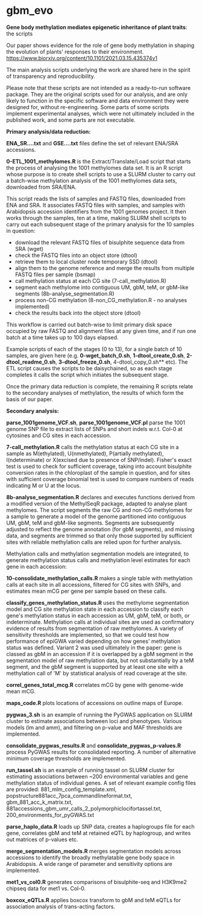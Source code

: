 # gbm_evo
**Gene body methylation mediates epigenetic inheritance of plant traits**: the scripts

Our paper shows evidence for the role of gene body methylation in shaping the evolution of plants' responses to their environment.  
https://www.biorxiv.org/content/10.1101/2021.03.15.435374v1

The main analysis scripts underlying the work are shared here in the spirit of transparency and reproducibility.

Please note that these scripts are not intended as a ready-to-run software package. They are the original scripts used for our analysis, and are only likely to function in the specific software and data environment they were designed for, without re-engineering.  Some parts of some scripts implement experimental analyses, which were not ultimately included in the published work, and some parts are not executable.

**Primary analysis/data reduction:**

**ENA_SR....txt** and **GSE....txt** files define the set of relevant ENA/SRA accessions.

**0-ETL_1001_methylomes.R** is the Extract/Translate/Load script that starts the process of analysing the 1001 methylomes data set.  It is an R script whose purpose is to create shell scripts to use a SLURM cluster to carry out a batch-wise methylation analysis of the 1001 methylomes data sets, downloaded from SRA/ENA.

This script reads the lists of samples and FASTQ files, downloaded from ENA and SRA. It associates FASTQ files with samples, and samples with Arabidopsis accession identifiers from the 1001 genomes project.  It then works through the samples, ten at a time, making SLURM shell scripts to carry out each subsequent stage of the primary analysis for the 10 samples in question:

  - download the relevant FASTQ files of bisulphite sequence data from SRA (wget)
  - check the FASTQ files into an object store (dtool)
  - retrieve them to local cluster node temporary SSD (dtool)
  - align them to the genome reference and merge the results from multiple FASTQ files per sample (bsmap)
  - call methylation status at each CG site (7-call_methylation.R)
  - segment each methylome into contiguous UM, gbM, teM, or gbM-like segments (8b-analyse_segmentation.R)
  - process non-CG methylation (8-non_CG_methylation.R - no analyses implemented)
  - check the results back into the object store (dtool)

This workflow is carried out batch-wise to limit primary disk space occupied by raw FASTQ and alignment files at any given time, and if run one batch at a time takes up to 100 days elapsed.

Example scripts of each of the stages (0 to 13), for a single batch of 10 samples, are given here (e.g. **0-wget_batch_0.sh**, **1-dtool_create_0.sh**, **2-dtool_readme_0.sh**, **3-dtool_freeze_0.sh**, 4-dtool_copy_0.sh** etc). The ETL script causes the scripts to be daisychained, so as each stage completes it calls the script which initiates the subsequent stage. 

Once the primary data reduction is complete, the remaining R scripts relate to the secondary analyses of methylation, the results of which form the basis of our paper.

**Secondary analysis:**

**parse_1001genome_VCF.sh**, **parse_1001genome_VCF.pl** parse the 1001 genome SNP file to extract lists of SNPs and short indels w.r.t. Col-0 at cytosines and CG sites in each accession.

**7-call_methylation.R** calls the methylation status at each CG site in a sample as M(ethylated), U(nmethylated), P(artially methylated), I(ndeterminate) or X(excised due to presence of SNP/indel). Fisher's exact test is used to check for sufficient coverage, taking into account bisulphite conversion rates in the chloroplast of the sample in question, and for sites with sufficient coverage binomial test is used to compare numbers of reads indicating M or U at the locus.

**8b-analyse_segmentation.R** declares and executes functions derived from a modified version of the MethylSeqR package, adapted to analyse plant methylomes. The script segments the raw CG and non-CG methylomes for a sample to generate a model of the genome partitioned into contiguous UM, gbM, teM and gbM-like segments. Segments are subsequently adjusted to reflect the genome annotation (for gbM segments), and missing data, and segments are trimmed so that only those supported by sufficient sites with reliable methylation calls are relied upon for further analysis.

Methylation calls and methylation segmentation models are integrated, to generate methylation status calls and methylation level estimates for each gene in each accession:

**10-consolidate_methylation_calls.R** makes a single table with methylation calls at each site in all accessions, filtered for CG sites with SNPs, and estimates mean mCG per gene per sample based on these calls.

**classify_genes_methylation_status.R** uses the methylome segmentation model and CG site methylation state in each accession to classify each gene's methylation status in each accession as UM, gbM, teM, or both, or indeterminate. Methylation calls at individual sites are used as confirmatory evidence of results from segmentation of raw methylomes. A variety of sensitivity thresholds are implemented, so that we could test how performance of epiGWA varied depending on how genes' methylation status was defined. Variant 2 was used ultimately in the paper: gene is classed as gbM in an accession if it is overlapped by a gbM segment in the segmentation model of raw methylation data, but not substantially by a teM segment, and the gbM segment is supported by at least one site with a methylation call of 'M' by statistical analysis of read coverage at the site.

**correl_genes_total_mcg.R** correlates mCG by gene with genome-wide mean mCG. 

**maps_code.R** plots locations of accessions on outline maps of Europe.

**pygwas_3.sh** is an example of running the PyGWAS application on SLURM cluster to estimate associations between loci and phenotypes. Various models (lm and amm), and filtering on p-value and MAF thresholds are implemented.

**consolidate_pygwas_results.R** and **consolidate_pygwas_p-values.R** process PyGWAS results for consolidated reporting. A number of alternative minimum coverage thresholds are implemented.

**run_tassel.sh** is an example of running tassel on SLURM cluster for estimating associations between ~200 environmental variables and gene methylation status of individual genes. A set of relevant example config files are provided: 881_mlm_config_template.xml, popstructure881acc_7pca_commandlineformat.txt, gbm_881_acc_k_matrix.txt, 881accessions_gbm_umr_calls_2_polymorphiclocifortassel.txt, 200_environments_for_pyGWAS.txt

**parse_haplo_data.R** loads up SNP data, creates a haplogroups file for each gene, correlates gbM and teM at retained eQTL by haplogroup, and writes out matrices of p-values etc.

**merge_segmentation_models.R** merges segmentation models across accessions to identify the broadly methylatable gene body space in Arabidopsis. A wide range of parameter and sensitivity options are implemented.

**met1_vs_col0.R** generates comparisons of bisulphite-seq and H3K9me2 chipseq data for met1 vs. Col-0.

**boxcox_eQTLs.R** applies boxcox transform to gbM and teM eQTLs for association analysis of trans-acting factors.
